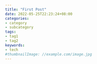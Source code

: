 ```yaml
---
title: "First Post"
date: 2022-05-25T22:23:24+08:00
categories:
- category
- subcategory
tags:
- tag1
- tag2
keywords:
- tech
#thumbnailImage: //example.com/image.jpg
---
```


<!--more-->
